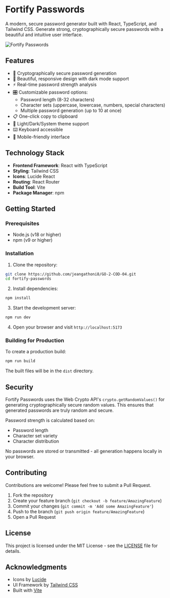 # Fortify Passwords

A modern, secure password generator built with React, TypeScript, and Tailwind CSS. Generate strong, cryptographically secure passwords with a beautiful and intuitive user interface.

![Fortify Passwords](https://images.unsplash.com/photo-1614064641938-3bbee52942c7?auto=format&fit=crop&q=80&w=2000&h=600)

## Features

- 🔐 Cryptographically secure password generation
- 🎨 Beautiful, responsive design with dark mode support
- ⚡ Real-time password strength analysis
- 🎛️ Customizable password options:
  - Password length (8-32 characters)
  - Character sets (uppercase, lowercase, numbers, special characters)
  - Multiple password generation (up to 10 at once)
- 📋 One-click copy to clipboard
- 🌙 Light/Dark/System theme support
- ⌨️ Keyboard accessible
- 📱 Mobile-friendly interface

## Technology Stack

- **Frontend Framework**: React with TypeScript
- **Styling**: Tailwind CSS
- **Icons**: Lucide React
- **Routing**: React Router
- **Build Tool**: Vite
- **Package Manager**: npm

## Getting Started

### Prerequisites

- Node.js (v18 or higher)
- npm (v9 or higher)

### Installation

1. Clone the repository:
```bash
git clone https://github.com/jeangathoni8/GO-2-COD-04.git
cd fortify-passwords
```

2. Install dependencies:
```bash
npm install
```

3. Start the development server:
```bash
npm run dev
```

4. Open your browser and visit `http://localhost:5173`

### Building for Production

To create a production build:

```bash
npm run build
```

The built files will be in the `dist` directory.

## Security

Fortify Passwords uses the Web Crypto API's `crypto.getRandomValues()` for generating cryptographically secure random values. This ensures that generated passwords are truly random and secure.

Password strength is calculated based on:
- Password length
- Character set variety
- Character distribution

No passwords are stored or transmitted - all generation happens locally in your browser.

## Contributing

Contributions are welcome! Please feel free to submit a Pull Request.

1. Fork the repository
2. Create your feature branch (`git checkout -b feature/AmazingFeature`)
3. Commit your changes (`git commit -m 'Add some AmazingFeature'`)
4. Push to the branch (`git push origin feature/AmazingFeature`)
5. Open a Pull Request

## License

This project is licensed under the MIT License - see the [LICENSE](LICENSE) file for details.

## Acknowledgments

- Icons by [Lucide](https://lucide.dev/)
- UI Framework by [Tailwind CSS](https://tailwindcss.com/)
- Built with [Vite](https://vitejs.dev/)

